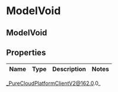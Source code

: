 # ModelVoid

## ModelVoid

## Properties

|Name | Type | Description | Notes|
|------------ | ------------- | ------------- | -------------|



_PureCloudPlatformClientV2@162.0.0_
